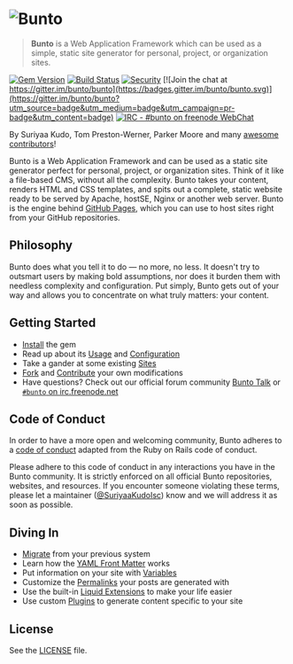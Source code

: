 # ![Bunto](https://cloud.githubusercontent.com/assets/5073946/9288138/f4335fee-4337-11e5-9a28-068900097035.png)
> **Bunto** is a Web Application Framework which can be used as a simple, static site generator for personal, project, or organization sites. 

[![Gem Version](https://img.shields.io/gem/v/bunto.svg)][ruby-gems]
[![Build Status](https://travis-ci.org/bunto/bunto.svg?branch=ruby)][travis]
[![Security](https://hakiri.io/github/bunto/bunto/ruby.svg)][hakiri]
[![Join the chat at https://gitter.im/bunto/bunto](https://badges.gitter.im/bunto/bunto.svg)](https://gitter.im/bunto/bunto?utm_source=badge&utm_medium=badge&utm_campaign=pr-badge&utm_content=badge)
[![IRC - #bunto on freenode WebChat](https://img.shields.io/badge/freenode-bunto-yellowgreen.svg?style=flat)][freenode]

[ruby-gems]: https://rubygems.org/gems/bunto
[hakiri]: https://hakiri.io/github/bunto/bunto/ruby
[travis]: https://travis-ci.org/bunto/bunto
[freenode]: http://webchat.freenode.net/?channels=bunto

By Suriyaa Kudo, Tom Preston-Werner, Parker Moore and many [awesome contributors](https://github.com/bunto/bunto/graphs/contributors)!

Bunto is a Web Application Framework and can be used as a static site generator perfect for personal, project, or organization sites. Think of it like a file-based CMS, without all the complexity. Bunto takes your content, renders HTML and CSS templates, and spits out a complete, static website ready to be served by Apache, hostSE, Nginx or another web server. Bunto is the engine behind [GitHub Pages](https://pages.github.com), which you can use to host sites right from your GitHub repositories.

## Philosophy

Bunto does what you tell it to do — no more, no less. It doesn't try to outsmart users by making bold assumptions, nor does it burden them with needless complexity and configuration. Put simply, Bunto gets out of your way and allows you to concentrate on what truly matters: your content.

## Getting Started

* [Install](https://bunto.github.io/docs/installation/) the gem
* Read up about its [Usage](https://bunto.github.io/docs/usage/) and [Configuration](https://bunto.github.io/docs/configuration/)
* Take a gander at some existing [Sites](https://wiki.github.com/bunto/bunto/sites)
* [Fork](https://github.com/bunto/bunto/fork) and [Contribute](https://bunto.github.io/docs/contributing/) your own modifications
* Have questions? Check out our official forum community [Bunto Talk](https://bunto.github.io/talk/) or [`#bunto` on irc.freenode.net](https://botbot.me/freenode/bunto/)

## Code of Conduct

In order to have a more open and welcoming community, Bunto adheres to a
[code of conduct](CONDUCT.markdown) adapted from the Ruby on Rails code of
conduct.

Please adhere to this code of conduct in any interactions you have in the
Bunto community. It is strictly enforced on all official Bunto
repositories, websites, and resources. If you encounter someone violating
these terms, please let a maintainer ([@SuriyaaKudoIsc](https://github.com/SuriyaaKudoIsc)) know
and we will address it as soon as possible.

## Diving In

* [Migrate](https://bunto-import.tk/docs/home/) from your previous system
* Learn how the [YAML Front Matter](https://bunto.github.io/docs/frontmatter/) works
* Put information on your site with [Variables](https://bunto.github.io/docs/variables/)
* Customize the [Permalinks](https://bunto.github.io/docs/permalinks/) your posts are generated with
* Use the built-in [Liquid Extensions](https://bunto.github.io/docs/templates/) to make your life easier
* Use custom [Plugins](https://bunto.github.io/docs/plugins/) to generate content specific to your site

## License

See the [LICENSE](https://github.com/bunto/bunto/blob/master/LICENSE) file.
